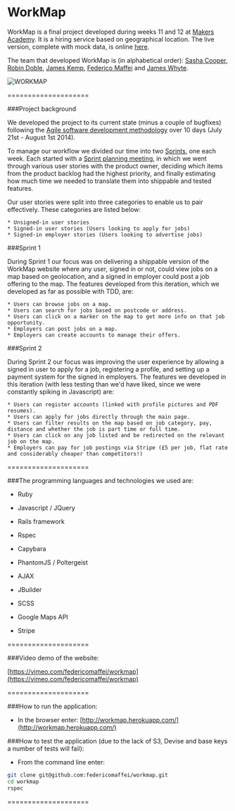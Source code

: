 WorkMap
====================

WorkMap is a final project developed during weeks 11 and 12 at [Makers Academy](http://www.makersacademy.com). It is a hiring service based on geographical location. The live version, complete with mock data, is online [here](http://workmap.herokuapp.com/).

The team that developed WorkMap is (in alphabetical order): [Sasha Cooper](https://github.com/Arepo), [Robin Doble](https://github.com/robindoble), [James Kemp](https://github.com/jbk1), [Federico Maffei](https://github.com/federicomaffei) and [James Whyte](https://github.com/jwhyte88).

![WORKMAP](https://dl.dropboxusercontent.com/u/9315601/workmap.png)

====================

###Project background

We developed the project to its current state (minus a couple of bugfixes) following the [Agile software development methodology](http://en.wikipedia.org/wiki/Agile_software_development) over 10 days (July 21st - August 1st 2014).

To manage our workflow we divided our time into two [Sprints](http://en.wikipedia.org/wiki/Scrum_(software_development)#Sprint), one each week. Each started with a [Sprint planning meeting](http://en.wikipedia.org/wiki/Scrum_(software_development)#Sprint_planning_meeting), in which we went through various user stories with the product owner, deciding which items from the product backlog had the highest priority, and finally estimating how much time we needed to translate them into shippable and tested features.

Our user stories were split into three categories to enable us to pair effectively. These categories are listed below:

	* Unsigned-in user stories
	* Signed-in user stories (Users looking to apply for jobs)
	* Signed-in employer stories (Users looking to advertise jobs)

###Sprint 1

During Sprint 1 our focus was on delivering a shippable version of the WorkMap website where any user, signed in or not, could view jobs on a map based on geolocation, and a signed in employer could post a job offering to the map. The features developed from this iteration, which we developed as far as possible with TDD, are:

	* Users can browse jobs on a map.
	* Users can search for jobs based on postcode or address.
	* Users can click on a marker on the map to get more info on that job opportunity.
	* Employers can post jobs on a map.
	* Employers can create accounts to manage their offers.

###Sprint 2

During Sprint 2 our focus was improving the user experience by allowing a signed in user to apply for a job, registering a profile, and setting up a payment system for the signed in employers. The features we developed in this iteration (with less testing than we'd have liked, since we were constantly spiking in Javascript) are:

	* Users can register accounts (linked with profile pictures and PDF resumes).
	* Users can apply for jobs directly through the main page.
	* Users can filter results on the map based on job category, pay, distance and whether the job is part time or full time.
	* Users can click on any job listed and be redirected on the relevant job on the map.
	* Employers can pay for job postings via Stripe (£5 per job, flat rate and considerably cheaper than competitors!)

====================

###The programming languages and technologies we used are:

  * Ruby

  * Javascript / JQuery

  * Rails framework

  * Rspec

  * Capybara

  * PhantomJS / Poltergeist

  * AJAX

  * JBuilder

  * SCSS

  * Google Maps API

  * Stripe

====================

###Video demo of the website:

[https://vimeo.com/federicomaffei/workmap](https://vimeo.com/federicomaffei/workmap)

====================

###How to run the application:

  * In the browser enter: [http://workmap.herokuapp.com/](http://workmap.herokuapp.com/)

###How to test the application (due to the lack of S3, Devise and base keys a number of tests will fail):

  * From the command line enter:
```bash
git clone git@github.com:federicomaffei/workmap.git
cd workmap
rspec
```

====================
